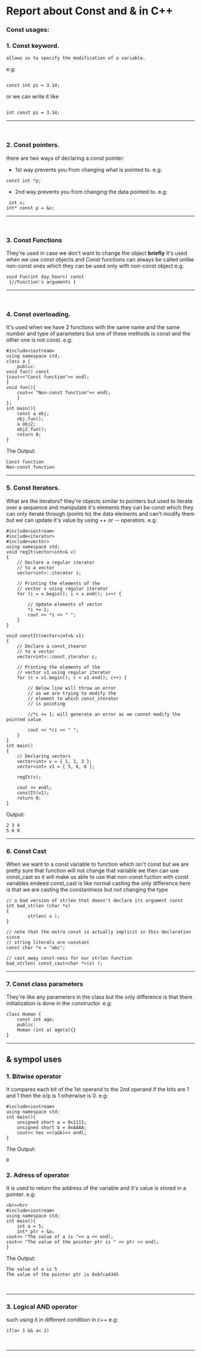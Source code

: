 <h1>Report about Const and & in C++</h1>
<h3>Const usages: </h3>

### 1. Const keyword.
    allows us to specify the modification of a variable.

  e.g: 

  ```

  const int pi = 3.14;

  ```

  or we can write it like

  ```

  int const pi = 3.14;

  ```

  <hr><br>

  ### 2. Const pointers.
  there are two ways of declaring a const pointer:

  - 1st way prevents you from changing what is pointed to.
  e.g: 

  ```
  const int *p;
  ```

  - 2nd way prevents you from changing the data pointed to.
  e.g:

```
 int x;
int* const p = &x;
```

<hr><br>

### 3. Const Functions
They're used in case we don't want to change the object <b>briefly</b> it's used when we use const objects and Const functions can always be called unlike non-const ones which they can be used only with non-const object</li>
e.g:

```
void Fun(int day_hours) const
 {//Function's arguments }
 ```
 
<hr><br>

### 4. Const overloading.
It's used when we have 2 functions with the same name and the same number and type of parameters but one of these methods is const and the other one is not const.
e.g:

```
#include<iostream>
using namespace std;
class a {
    public:
void fun() const
{cout<<"Const function"<< endl;
}
void fun(){
    cout<< "Non-const function"<< endl;
    }
};
int main(){
    const a obj;
    obj.fun();
    a obj2;
    obj2.fun();
    return 0;
}
```

The Output:

```
Const function
Non-const function
```

<hr>

### 5. Const Iterators.
What are the iterators? they're objects similar to pointers but used to iterate over a sequence and manipulate it's elements
they can be const which they can only iterate through (points to) the data elements and can't modify them but we can update it's value by using ++ or -- operators.
e.g:

```
#include<iostream>
#include<iterator>
#include<vector>
using namespace std;
void regIt(vector<int>& v)
{
    // Declare a regular iterator
    // to a vector
    vector<int>::iterator i;
  
    // Printing the elements of the
    // vector v using regular iterator
    for (i = v.begin(); i < v.end(); i++) {
  
        // Update elements of vector
        *i += 1;
        cout << *i << " ";
    }
}
  
void constIt(vector<int>& v1)
{
    // Declare a const_itearor
    // to a vector
    vector<int>::const_iterator c;
  
    // Printing the elements of the
    // vector v1 using regular iterator
    for (c = v1.begin(); c < v1.end(); c++) {
  
        // Below line will throw an error
        // as we are trying to modify the
        // element to which const_iterator
        // is pointing
  
        //*c += 1; will generate an error as we cannot modify the pointed value
  
        cout << *ci << " ";
    }
}
int main()
{
    // Declaring vectors
    vector<int> v = { 1, 2, 3 };
    vector<int> v1 = { 5, 6, 0 };

    regIt(v);
  
    cout << endl;
    constIt(v1);
    return 0;
}
```

Output:

```
2 3 4
5 6 0
```

<hr>

### 6. Const Cast
When we want to a const variable to function which isn't const but we are pretty sure that function will not change that variable we then can use const_cast so it will make us able to use that non-const fuction with const variables
endeed const_cast is like normal casting the only difference here is that we are casting the constantness but not changing the type

```
// a bad version of strlen that doesn't declare its argument const
int bad_strlen (char *x)
{
        strlen( x );
}
 
// note that the extra const is actually implicit in this declaration since
// string literals are constant
const char *x = "abc";
 
// cast away const-ness for our strlen function 
bad_strlen( const_cast<char *>(x) );
```

<hr>

### 7. Const class parameters
They're like any parameters in the class but the only difference is that there initialization is done in the constructor.
e.g:

```
class Human {
    const int age;
    public:
    Human (int a) age(a){}
}
```

<hr>

## & sympol uses

### 1. Bitwise operator
It compares each bit of the 1st operand to the 2nd operand if the bits are 1 and 1 then the o/p is 1 otherwise is 0.
e.g: 

```
#include<iostream>
using namespace std;
int main(){
    unsigned short a = 0x1111;
    unsigned short b = 0xAAAA;
    cout<< hex <<(a&b)<< endl;
}
```

The Output:

```
0
```

### 2. Adress of operator
It is used to return the address of the variable and it's value is stored in a pointer.
e.g:

```
<br><hr>
#include<iostream>
using namespace std;
int main(){
    int a = 5; 
    int* ptr = &a; 
cout<< "The value of a is "<< a << endl;
cout<< "The value of the pointer ptr is " << ptr << endl;
}

```

The Output:

```
The value of a is 5
The value of the pointer ptr is 0xbfca4345
```

<br><hr>

### 3.  Logical AND operator
such using it in different condition in c++ 
e.g:

```
if(a> 1 && a< 2)
```

<br><hr>